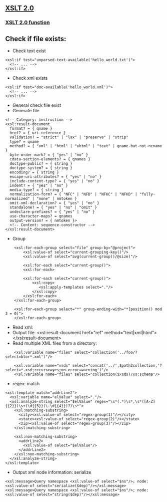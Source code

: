 ## [XSLT 2.0](https://www.w3.org/TR/xslt2)
### [XSLT 2.0 function](http://www.xsltfunctions.com/xsl/alpha.html)
## Check if file exists:
- Check text exist
```
<xsl:if test="unparsed-text-available('hello_world.txt')">
  <!-- ... -->
</xsl:if>
```
- Check xml exists
```
<xsl:if test="doc-available('hello_world.xml')">
  <!-- ... -->
</xsl:if>
```
- General check file exist
- Generate file
```
<!-- Category: instruction -->
<xsl:result-document
  format? = { qname }
  href? = { uri-reference }
  validation? = "strict" | "lax" | "preserve" | "strip"
  type? = qname
  method? = { "xml" | "html" | "xhtml" | "text" | qname-but-not-ncname }
  byte-order-mark? = { "yes" | "no" }
  cdata-section-elements? = { qnames }
  doctype-public? = { string }
  doctype-system? = { string }
  encoding? = { string }
  escape-uri-attributes? = { "yes" | "no" }
  include-content-type? = { "yes" | "no" }
  indent? = { "yes" | "no" }
  media-type? = { string }
  normalization-form? = { "NFC" | "NFD" | "NFKC" | "NFKD" | "fully-normalized" | "none" | nmtoken }
  omit-xml-declaration? = { "yes" | "no" }
  standalone? = { "yes" | "no" | "omit" }
  undeclare-prefixes? = { "yes" | "no" }
  use-character-maps? = qnames
  output-version? = { nmtoken }>
  <!-- Content: sequence-constructor -->
</xsl:result-document>
```

- Group
```
    <xsl:for-each-group select="file" group-by="@project">
        <xsl:value-of select="current-grouping-key()"/>
        <xsl:value-of select="avg(current-group()/@size)"/>
        
        <xsl:for-each select="current-group()">
        <xsl:for-each>
        
        <xsl:for-each select="current-group()">
            <xsl:copy>
               <xsl:apply-templates select="."/>
            </xsl:copy>
        </xsl:for-each>
    </xsl:for-each-group>
    
    <xsl:for-each-group select="*" group-ending-with="*[position() mod 3 = 0]">
    </xsl:for-each-group>
```
- Read xml: <xsl variable name="xsd" select="document('xmlfile')/$nodes"/>
- Output file: <xsl:result-document href="ref" method="text|xml|html"></xsl:result-document>
- Read multiple XML files from a directory:
```
    <xsl:variable name="files" select="collection('../foo/?select=blor*.xml')"/>
    
    <xsl:variable name="xsds" select="concat('../',$path2collection,'?select=*.xsd;recurse=yes;on-error=warning')"/>
    <xsl:variable name="files" select="collection($xsds)/xs:schema"/>    
```
- regex: match
```
<xsl:template match="addrLine2">
  <xsl:variable name="elValue" select="."/>
  <xsl:analyze-string select="$elValue" regex="\s*(.*)\s*,\s*([A-Z]{{2}})\s+(\d{{5}}(\-\d{{4}})?)\s*">
    <xsl:matching-substring>
      <city><xsl:value-of select="regex-group(1)"/></city>
      <state><xsl:value-of select="regex-group(2)"/></state>
      <zip><xsl:value-of select="regex-group(3)"/></zip>
    </xsl:matching-substring>

    <xsl:non-matching-substring>
      <addrLine2>
        <xsl:value-of select="$elValue"/>
      </addrLine2>
    </xsl:non-matching-substring>
  </xsl:analyze-string>
</xsl:template>
```
- Output xml node information: serialize
```
<xsl:message>Query namespace <xsl:value-of select="$ns"/>; node:<xsl:value-of select="serialize($dep)"/></xsl:message> 
<xsl:message>Query namespace <xsl:value-of select="$ns"/>; node:<xsl:value-of select="string($dep)"/></xsl:message> 
```
